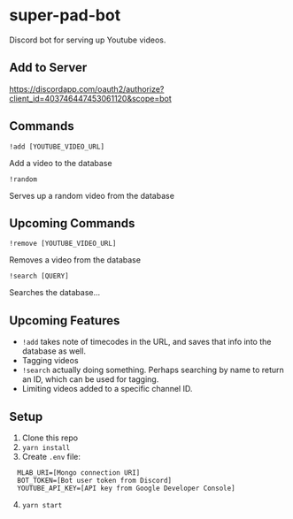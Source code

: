 # super-pad-bot

Discord bot for serving up Youtube videos.

## Add to Server

https://discordapp.com/oauth2/authorize?client_id=403746447453061120&scope=bot

## Commands

```
!add [YOUTUBE_VIDEO_URL]
```

Add a video to the database

```
!random
```

Serves up a random video from the database

## Upcoming Commands

```
!remove [YOUTUBE_VIDEO_URL]
```

Removes a video from the database

```
!search [QUERY]
```

Searches the database...

## Upcoming Features

- `!add` takes note of timecodes in the URL, and saves that info into the database as well.
- Tagging videos
- `!search` actually doing something. Perhaps searching by name to return an ID, which can be used for tagging.
- Limiting videos added to a specific channel ID.

## Setup

1. Clone this repo
2. `yarn install`
3. Create `.env` file:
```
  MLAB_URI=[Mongo connection URI]
  BOT_TOKEN=[Bot user token from Discord]
  YOUTUBE_API_KEY=[API key from Google Developer Console]
```    
4. `yarn start`
